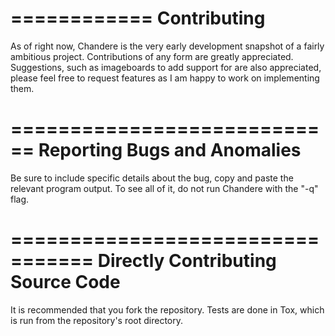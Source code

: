 ============
Contributing
============

As of right now, Chandere is the very early development snapshot of a fairly ambitious project. Contributions of any form are greatly appreciated. Suggestions, such as imageboards to add support for are also appreciated, please feel free to request features as I am happy to work on implementing them.

============================
Reporting Bugs and Anomalies
============================

Be sure to include specific details about the bug, copy and paste the relevant program output. To see all of it, do not run Chandere with the "-q" flag.

=================================
Directly Contributing Source Code
=================================

It is recommended that you fork the repository. Tests are done in Tox, which is run from the repository's root directory.